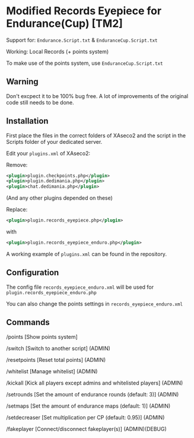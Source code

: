 # Modified Records Eyepiece for Endurance(Cup) [TM2]

Support for: `Endurance.Script.txt` & `EnduranceCup.Script.txt`

Working: Local Records (+ points system)

To make use of the points system, use `EnduranceCup.Script.txt`

## Warning

Don't excpect it to be 100% bug free. A lot of improvements of the original code still needs to be done.

## Installation

First place the files in the correct folders of XAseco2 and the script in the Scripts folder of your dedicated server.

Edit your `plugins.xml` of XAseco2:

Remove:

```xml
<plugin>plugin.checkpoints.php</plugin>
<plugin>plugin.dedimania.php</plugin>
<plugin>chat.dedimania.php</plugin>
```

(And any other plugins depended on these)

Replace:

```xml
<plugin>plugin.records_eyepiece.php</plugin>
```

with

```xml
<plugin>plugin.records_eyepiece_enduro.php</plugin>
```

A working example of `plugins.xml` can be found in the repository.

## Configuration

The config file `records_eyepiece_enduro.xml` will be used for `plugin.records_eyepiece_enduro.php`

You can also change the points settings in `records_eyepiece_enduro.xml`

## Commands

/points [Show points system]

/switch [Switch to another script] (ADMIN)

/resetpoints [Reset total points] (ADMIN)

/whitelist [Manage whitelist] (ADMIN)

/kickall [Kick all players except admins and whitelisted players] (ADMIN)

/setrounds [Set the amount of endurance rounds (default: 3)] (ADMIN)

/setmaps [Set the amount of endurance maps (default: 1)] (ADMIN)

/setdecreaser [Set multiplication per CP (default: 0.95)] (ADMIN)

/fakeplayer [Connect/disconnect fakeplayer(s)] (ADMIN)(DEBUG)
